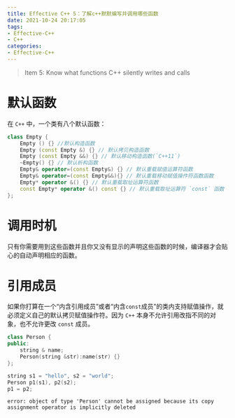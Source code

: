 ```yaml
---
title: Effective C++ 5：了解c++默默编写并调用哪些函数
date: 2021-10-24 20:17:05
tags:
- Effective-C++
- C++
categories:
- Effective-C++
---
```


> Item 5: Know what functions C++ silently writes and calls

# 默认函数
在 `C++` 中，一个类有八个默认函数：

```c++
class Empty {
    Empty () {} //默认构造函数    
    Empty (const Empty &) {} // 默认拷贝构造函数
    Empty (const Empty &&) {} // 默认移动构造函数(`C++11`)
    ~Empty() {} // 默认析构函数
    Empty& operator=(const Empty&) {} // 默认重载赋值运算符函数
    Empty& operator=(const Empty&&){} // 默认重载移动赋值操作符函数函数
    Empty* operator &() {} // 默认重载取址运算符函数
    const Empty* operator &() const {} // 默认重载取址运算符 `const` 函数
};
```

# 调用时机

只有你需要用到这些函数并且你又没有显示的声明这些函数的时候，编译器才会贴心的自动声明相应的函数。

# 引用成员

如果你打算在一个“内含引用成员”或者“内含`const`成员”的类内支持赋值操作，就必须定义自己的默认拷贝赋值操作符。因为 `C++` 本身不允许引用改指不同的对象，也不允许更改 `const` 成员。

```c++
class Person {
public:
    string & name;
    Person(string &str):name(str) {}
};

string s1 = "hello", s2 = "world";
Person p1(s1), p2(s2);
p1 = p2;
```

```
error: object of type 'Person' cannot be assigned because its copy assignment operator is implicitly deleted
```